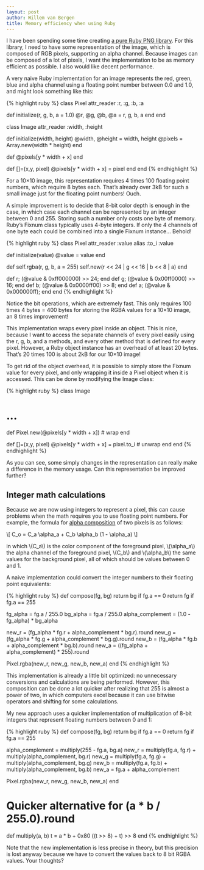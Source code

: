 ```yaml
---
layout: post
author: Willem van Bergen
title: Memory efficiency when using Ruby
---
```


I have been spending some time creating [a pure Ruby PNG library](https://github.com/wvanbergen/chunky_png). For this library, I need to have some representation of the image, which is composed of RGB pixels, supporting an alpha channel. Because images can be composed of a lot of pixels, I want the implementation to be as memory efficient as possible. I also would like decent performance.

A very naive Ruby implementation for an image represents the red, green, blue and alpha channel using a floating point number between 0.0 and 1.0, and might look something like this:

{% highlight ruby %}
class Pixel
  attr_reader :r, :g, :b, :a

  def initialize(r, g, b, a = 1.0)
    @r, @g, @b, @a = r, g, b, a
  end
end

class Image
  attr_reader :width, :height

  def initialize(width, height)
    @width, @height = width, height
    @pixels = Array.new(width * height)
  end

  def [](x,y)
    @pixels[y * width + x]
  end

  def []=(x,y, pixel)
    @pixels[y * width + x] = pixel
  end
end
{% endhighlight %}

For a 10×10 image, this representation requires 4 times 100 floating point numbers, which require 8 bytes each. That’s already over 3kB for such a small image just for the floating point numbers! Ouch.

A simple improvement is to decide that 8-bit color depth is enough in the case, in which case each channel can be represented by an integer between 0 and 255. Storing such a number only costs one byte of memory. Ruby’s Fixnum class typically uses 4-byte integers. If only the 4 channels of one byte each could be combined into a single Fixnum instance… Behold!

{% highlight ruby %}
class Pixel
  attr_reader :value
  alias :to_i :value

  def initialize(value)
    @value = value
  end

  def self.rgba(r, g, b, a = 255)
    self.new(r << 24 | g << 16 | b << 8 | a)
  end

  def r; (@value & 0xff000000) >> 24; end
  def g; (@value & 0x00ff0000) >> 16; end
  def b; (@value & 0x0000ff00) >>  8; end
  def a; (@value & 0x000000ff); end
end
{% endhighlight %}

Notice the bit operations, which are extremely fast. This only requires 100 times 4 bytes = 400 bytes for storing the RGBA values for a 10×10 image, an 8 times improvement!

This implementation wraps every pixel inside an object. This is nice, because I want to access the separate channels of every pixel easily using the r, g, b, and a methods, and every other method that is defined for every pixel. However, a Ruby object instance has an overhead of at least 20 bytes. That’s 20 times 100 is about 2kB for our 10×10 image!

To get rid of the object overhead, it is possible to simply store the Fixnum value for every pixel, and only wrapping it inside a Pixel object when it is accessed. This can be done by modifying the Image class:

{% highlight ruby %}
class Image
  # ...

  def [](x,y)
    Pixel.new(@pixels[y * width + x]) # wrap
  end

  def []=(x,y, pixel)
    @pixels[y * width + x] = pixel.to_i # unwrap
  end
end
{% endhighlight %}

As you can see, some simply changes in the representation can really make a difference in the memory usage. Can this representation be improved further?

## Integer math calculations

Because we are now using integers to represent a pixel, this can cause problems when the math requires you to use floating point numbers. For example, the formula for [alpha composition](http://en.wikipedia.org/wiki/Alpha_compositing) of two pixels is as follows:

\\[ C_o = C_a \alpha_a + C_b \alpha_b (1 - \alpha_a) \\]

in which \\(C_a\\) is the color component of the foreground pixel, \\(\alpha_a\\) the alpha channel of the foreground pixel, \\(C_b\\) and \\(\alpha_b\\) the same values for the background pixel, all of which should be values between 0 and 1.

A naive implementation could convert the integer numbers to their floating point equivalents:

{% highlight ruby %}
def compose(fg, bg)
  return bg if fg.a == 0
  return fg if fg.a == 255

  fg_alpha = fg.a / 255.0
  bg_alpha = fg.a / 255.0
  alpha_complement = (1.0 - fg_alpha) * bg_alpha

  new_r = (fg_alpha * fg.r + alpha_complement * bg.r).round
  new_g = (fg_alpha * fg.g + alpha_complement * bg.g).round
  new_b = (fg_alpha * fg.b + alpha_complement * bg.b).round
  new_a = ((fg_alpha + alpha_complement) * 255).round

  Pixel.rgba(new_r, new_g, new_b, new_a)
end
{% endhighlight %}

This implementation is already a little bit optimized: no unnecessary conversions and calculations are being performed. However, this composition can be done a lot quicker after realizing that 255 is almost a power of two, in which computers excel because it can use bitwise operators and shifting for some calculations.

My new approach uses a quicker implementation of multiplication of 8-bit integers that represent floating numbers between 0 and 1:

{% highlight ruby %}
def compose(fg, bg)
  return bg if fg.a == 0
  return fg if fg.a == 255

  alpha_complement = multiply(255 - fg.a, bg.a)
  new_r = multiply(fg.a, fg.r) + multiply(alpha_complement, bg.r)
  new_g = multiply(fg.a, fg.g) + multiply(alpha_complement, bg.g)
  new_b = multiply(fg.a, fg.b) + multiply(alpha_complement, bg.b)
  new_a = fg.a + alpha_complement

  Pixel.rgba(new_r, new_g, new_b, new_a)
end

# Quicker alternative for (a * b / 255.0).round
def multiply(a, b)
  t = a * b + 0x80
  ((t >> 8) + t) >> 8
end
{% endhighlight %}

Note that the new implementation is less precise in theory, but this precision is lost anyway because we have to convert the values back to 8 bit RGBA values. Your thoughts?
